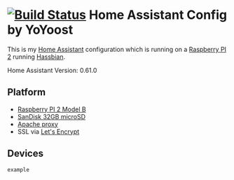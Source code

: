 # [![Build Status](https://travis-ci.org/YoYoost/HomeAssistant.svg?branch=master)](https://travis-ci.org/YoYoost/HomeAssistant) Home Assistant Config by YoYoost
This is my [Home Assistant](https://home-assistant.io) configuration which is running on a [Raspberry PI 2](https://www.raspberrypi.org/products/raspberry-pi-2-model-b/) running [Hassbian](https://home-assistant.io/docs/installation/hassbian/installation/).

Home Assistant Version: 0.61.0

## Platform
* [Raspberry PI 2 Model B](https://www.raspberrypi.org/products/raspberry-pi-2-model-b/)
* [SanDisk 32GB microSD](https://www.sandisk.com/home/memory-cards/microsd-cards/sandisk-microsd)
* [Apache proxy](https://home-assistant.io/docs/ecosystem/apache/)
* SSL via [Let's Encrypt](https://letsencrypt.org/)

## Devices

```
example
```
